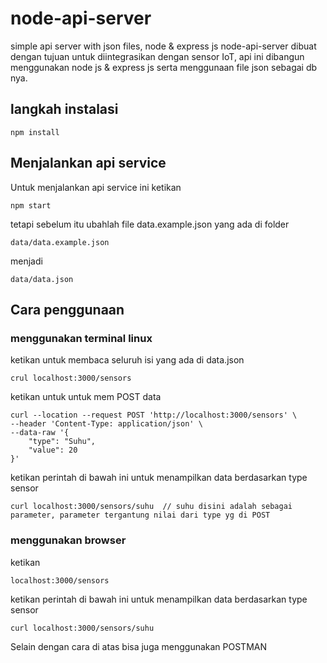 # node-api-server
simple api server with json files, node &amp; express js
node-api-server dibuat dengan tujuan untuk diintegrasikan dengan sensor IoT, api ini dibangun menggunakan node js & express js serta menggunaan file json sebagai db nya.
## langkah instalasi
```
npm install
```
## Menjalankan api service
Untuk menjalankan api service ini ketikan
```
npm start
```
tetapi sebelum itu ubahlah file data.example.json yang ada di folder
```
data/data.example.json
```
menjadi
```
data/data.json
```
## Cara penggunaan
### menggunakan terminal linux
ketikan untuk membaca seluruh isi yang ada di data.json
```
crul localhost:3000/sensors
```
ketikan untuk untuk mem POST data
```
curl --location --request POST 'http://localhost:3000/sensors' \
--header 'Content-Type: application/json' \
--data-raw '{
    "type": "Suhu",
    "value": 20
}'
```
ketikan perintah di bawah ini untuk menampilkan data berdasarkan type sensor
```
curl localhost:3000/sensors/suhu  // suhu disini adalah sebagai parameter, parameter tergantung nilai dari type yg di POST
```
### menggunakan browser
ketikan
```
localhost:3000/sensors
```
ketikan perintah di bawah ini untuk menampilkan data berdasarkan type sensor
```
curl localhost:3000/sensors/suhu
```
Selain dengan cara di atas bisa juga menggunakan POSTMAN
